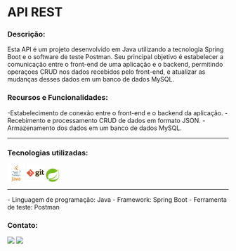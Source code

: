 # API REST

### Descrição:
Esta API é um projeto desenvolvido em Java utilizando a tecnologia Spring Boot e o software de teste Postman. Seu principal objetivo é estabelecer a comunicação entre o front-end de uma aplicação e o backend, permitindo operaçoes CRUD nos dados recebidos pelo front-end, e atualizar as mudanças desses dados em um banco de dados MySQL.

### Recursos e Funcionalidades:
-Estabelecimento de conexão entre o front-end e o backend da aplicação.
-Recebimento e processamento CRUD de dados em formato JSON.
-Armazenamento dos dados em um banco de dados MySQL.

<hr>

### Tecnologias utilizadas:
<code><img widht="30" height="40" src="https://raw.githubusercontent.com/github/explore/80688e429a7d4ef2fca1e82350fe8e3517d3494d/topics/java/java.png"></code>
<code><img widht="30" height="40" src="https://raw.githubusercontent.com/github/explore/80688e429a7d4ef2fca1e82350fe8e3517d3494d/topics/git/git.png"></code>
<code><img width="30" height="30" src="https://raw.githubusercontent.com/devicons/devicon/master/icons/spring/spring-original.svg"></code>

<hr>
 - Linguagem de programação: Java
 - Framework: Spring Boot
 - Ferramenta de teste: Postman

### Contato:

 <div> 
  <a href = "mailto:jonathandscoutinho@gmail.com">
  <img src="https://img.shields.io/badge/-Gmail-%23333?style=for-the-badge&logo=gmail&logoColor=white" target="_blank"></a>
  <a href="https://www.linkedin.com/in/jonathandscoutinho/" target="_blank">
  <img src="https://img.shields.io/badge/-LinkedIn-%230077B5?style=for-the-badge&logo=linkedin&logoColor=white" target="_blank"></a>  
  </div>
